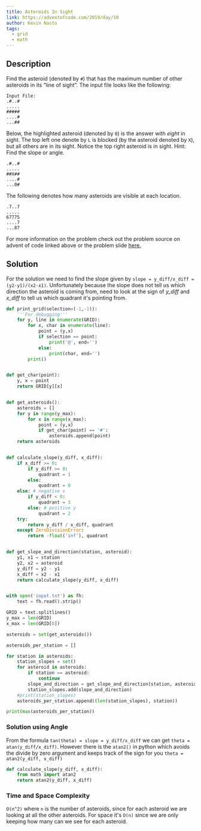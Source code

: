 ```yaml
---
title: Asteroids In Sight
link: https://adventofcode.com/2019/day/10
author: Kevin Nasto
tags:
  - grid
  - math
---
```


## Description

Find the asteroid (denoted by `#`) that has the maximum number of other asteroids in its “line of sight”. The input file looks like the following:
```
Input File:
.#..#
.....
#####
....#
...##
```

Below, the highlighted asteroid (denoted by `0`) is the answer with *eight* in sight. The top left one denote by `L` is blocked (by the asteroid denoted by `X`), but all others are in its sight. Notice the top right asteroid is in sight. Hint: Find the slope or angle.

```
.#..#
.....
##X##
....#
...0#
```

The following denotes how many asteroids are visible at each location.

```
.7..7
.....
67775
....7
...87
```

For more information on the problem check out the problem source on advent of code linked above or the problem slide [here.](https://docs.google.com/presentation/d/1FhnQGN0AzcDZL7ZaSnnj-PCvJYLDAOhQ-v7GphZzZnc/edit#slide=id.g61f898af63_0_0)

## Solution

For the solution we need to find the slope given by ```slope = y_diff/x_diff = (y2-y1)/(x2-x1)```. Unfortunately because the slope does not tell us which direction the asteroid is coming from, need to look at the sign of *y_diff* and *x_diff* to tell us which quadrant it's pointing from.

```python
def print_grid(selection=(-1,-1)):
    '''For debugging'''
    for y, line in enumerate(GRID):
        for x, char in enumerate(line):
            point = (y,x)
            if selection == point:
                print('@', end='')
            else:
                print(char, end='')
        print()


def get_char(point):
    y, x = point
    return GRID[y][x]


def get_asteroids():
    asteroids = []
    for y in range(y_max):
        for x in range(x_max):
            point = (y,x)
            if get_char(point) == '#':
                asteroids.append(point)
    return asteroids


def calculate_slope(y_diff, x_diff):
    if x_diff >= 0:
        if y_diff >= 0:
            quadrant = 1
        else:
            quadrant = 0
    else: # negative x
        if y_diff < 0:
            quadrant = 3
        else: # positive y
            quadrant = 2
    try:
        return y_diff / x_diff, quadrant
    except ZeroDivisionError:
        return -float('inf'), quadrant


def get_slope_and_direction(station, asteroid):
    y1, x1 = station
    y2, x2 = asteroid
    y_diff = y2 - y1
    x_diff = x2 - x1
    return calculate_slope(y_diff, x_diff)


with open('input.txt') as fh:
    text = fh.read().strip()

GRID = text.splitlines()
y_max = len(GRID)
x_max = len(GRID[0])

asteroids = set(get_asteroids())

asteroids_per_station = []

for station in asteroids:
    station_slopes = set()
    for asteroid in asteroids:
        if station == asteroid:
            continue
        slope_and_direction = get_slope_and_direction(station, asteroid)
        station_slopes.add(slope_and_direction)
    #print(station_slopes)
    asteroids_per_station.append((len(station_slopes), station))

print(max(asteroids_per_station))
```

### Solution using Angle

From the formula ```tan(theta) = slope = y_diff/x_diff``` we can get ```theta = atan(y_diff/x_diff)```. However there is the `atan2()` in python which avoids the divide by zero argument and keeps track of the sign for you ```theta = atan2(y_diff, x_diff)```

```python
def calculate_slope(y_diff, x_diff):
    from math import atan2
    return atan2(y_diff, x_diff)
```

### Time and Space Complexity
```O(n^2)``` where `n` is the number of asteroids, since for each asteroid we are looking at all the other asteroids. For space it's ```O(n)``` since we are only keeping how many can we see for each asteroid.
